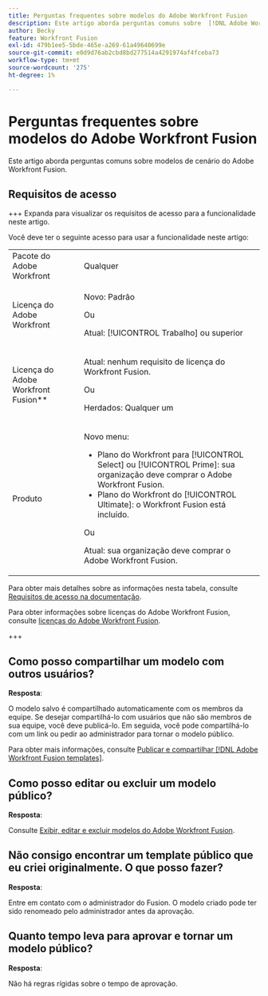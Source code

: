 ```yaml
---
title: Perguntas frequentes sobre modelos do Adobe Workfront Fusion
description: Este artigo aborda perguntas comuns sobre  [!DNL Adobe Workfront Fusion scenario] modelos.
author: Becky
feature: Workfront Fusion
exl-id: 479b1ee5-5bde-465e-a269-61a49640699e
source-git-commit: e0d9d76ab2cbd8bd277514a4291974af4fceba73
workflow-type: tm+mt
source-wordcount: '275'
ht-degree: 1%

---
```


# Perguntas frequentes sobre modelos do Adobe Workfront Fusion

Este artigo aborda perguntas comuns sobre modelos de cenário do Adobe Workfront Fusion.

## Requisitos de acesso

+++ Expanda para visualizar os requisitos de acesso para a funcionalidade neste artigo.

Você deve ter o seguinte acesso para usar a funcionalidade neste artigo:

<table style="table-layout:auto">
 <col> 
 <col> 
 <tbody> 
  <tr> 
   <td role="rowheader">Pacote do Adobe Workfront</td> 
   <td> <p>Qualquer</p> </td> 
  </tr> 
  <tr data-mc-conditions=""> 
   <td role="rowheader">Licença do Adobe Workfront</td> 
   <td> <p>Novo: Padrão</p><p>Ou</p><p>Atual: [!UICONTROL Trabalho] ou superior</p> </td> 
  </tr> 
  <tr> 
   <td role="rowheader">Licença do Adobe Workfront Fusion**</td> 
   <td>
   <p>Atual: nenhum requisito de licença do Workfront Fusion.</p>
   <p>Ou</p>
   <p>Herdados: Qualquer um </p>
   </td> 
  </tr> 
  <tr> 
   <td role="rowheader">Produto</td> 
   <td>
   <p>Novo menu:</p> <ul><li>Plano do Workfront para [!UICONTROL Select] ou [!UICONTROL Prime]: sua organização deve comprar o Adobe Workfront Fusion.</li><li>Plano do Workfront do [!UICONTROL Ultimate]: o Workfront Fusion está incluído.</li></ul>
   <p>Ou</p>
   <p>Atual: sua organização deve comprar o Adobe Workfront Fusion.</p>
   </td> 
  </tr>
 </tbody> 
</table>

Para obter mais detalhes sobre as informações nesta tabela, consulte [Requisitos de acesso na documentação](/help/workfront-fusion/references/licenses-and-roles/access-level-requirements-in-documentation.md).

Para obter informações sobre licenças do Adobe Workfront Fusion, consulte [licenças do Adobe Workfront Fusion](/help/workfront-fusion/set-up-and-manage-workfront-fusion/licensing-operations-overview/license-automation-vs-integration.md).

+++

## Como posso compartilhar um modelo com outros usuários?

**Resposta**:

O modelo salvo é compartilhado automaticamente com os membros da equipe. Se desejar compartilhá-lo com usuários que não são membros de sua equipe, você deve publicá-lo. Em seguida, você pode compartilhá-lo com um link ou pedir ao administrador para tornar o modelo público.

Para obter mais informações, consulte [Publicar e compartilhar [!DNL Adobe Workfront Fusion templates]](/help/workfront-fusion/create-and-manage-templates/publish-and-share-fusion-templates.md).

## Como posso editar ou excluir um modelo público?

**Resposta**:

Consulte [Exibir, editar e excluir modelos do Adobe Workfront Fusion](/help/workfront-fusion/create-and-manage-templates/view-edit-and-delete-fusion-templates.md).

## Não consigo encontrar um template público que eu criei originalmente. O que posso fazer?

**Resposta**:

Entre em contato com o administrador do Fusion. O modelo criado pode ter sido renomeado pelo administrador antes da aprovação.

## Quanto tempo leva para aprovar e tornar um modelo público?

**Resposta**:

Não há regras rígidas sobre o tempo de aprovação.
